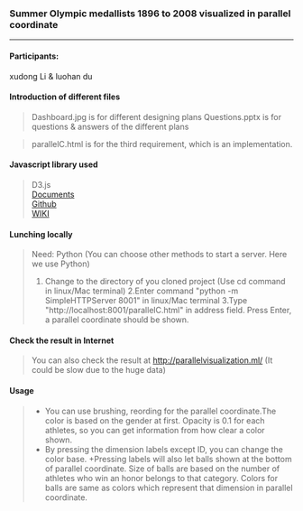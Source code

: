 ### Summer Olympic medallists 1896 to 2008 visualized in parallel coordinate
- - -
#### Participants:
xudong Li & luohan du
#### Introduction of different files
> Dashboard.jpg is for different designing plans
Questions.pptx is for questions & answers of the different plans

>parallelC.html is for the third requirement, which is an implementation.

#### Javascript library used
>D3.js   
>[Documents](https://d3js.org/)   
>[Github]("https://github.com/d3/d3")   
>[WIKI]("https://zh.wikipedia.org/wiki/D3.js")
#### Lunching locally
> Need: Python (You can choose other methods to start a server. Here we use Python)   
> 1. Change to the directory of you cloned project (Use cd command in linux/Mac terminal)
> 2.Enter command "python -m SimpleHTTPServer 8001" in linux/Mac terminal
> 3.Type "http://localhost:8001/parallelC.html" in
address field. Press Enter, a parallel coordinate should be shown.
#### Check the result in Internet
>You can also check the result at http://parallelvisualization.ml/ (It could be slow due to the huge data)

#### Usage
>+ You can use brushing, reording for the parallel coordinate.The color is based on the gender at first. Opacity is 0.1 for each athletes, so you can get information from how clear a color shown.
>+ By pressing the dimension labels except ID,
you can change the color base. 
>+Pressing labels will also let balls shown 
at the bottom of parallel coordinate.
Size of balls are based on the number of athletes who win an honor belongs to that category. Colors for balls are same as colors which represent that dimension in parallel coordinate.
